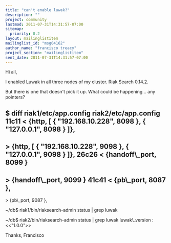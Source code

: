```yaml
---
title: "can't enable luwak?"
description: ""
project: community
lastmod: 2011-07-31T14:31:57-07:00
sitemap:
  priority: 0.2
layout: mailinglistitem
mailinglist_id: "msg04162"
author_name: "francisco treacy"
project_section: "mailinglistitem"
sent_date: 2011-07-31T14:31:57-07:00
---
```



Hi all,

I enabled Luwak in all three nodes of my cluster. Riak Search 0.14.2.

But there is one that doesn't pick it up. What could be happening...
any pointers?


$ diff riak1/etc/app.config riak2/etc/app.config
11c11
&lt; {http, [ { "192.168.10.228", 8098 }, { "127.0.0.1", 8098 } ]},
---
&gt; {http, [ { "192.168.10.228", 9098 }, { "127.0.0.1", 9098 } ]},
26c26
&lt; {handoff\\_port, 8099 }
---
&gt; {handoff\\_port, 9099 }
41c41
&lt; {pb\\_port, 8087 },
---
&gt; {pb\\_port, 9087 },

~/db$ riak1/bin/riaksearch-admin status | grep luwak

~/db$ riak2/bin/riaksearch-admin status | grep luwak
luwak\\_version : &lt;&lt;"1.0.0"&gt;&gt;


Thanks,
Francisco

